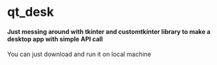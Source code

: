 # qt_desk
#### Just messing around with tkinter and customtkinter library to make a desktop app with simple API call
You can just download and run it on local machine

